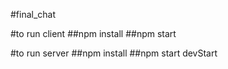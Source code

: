 #final_chat

#to run client
##npm install
##npm start

#to run server
##npm install
##npm start devStart
